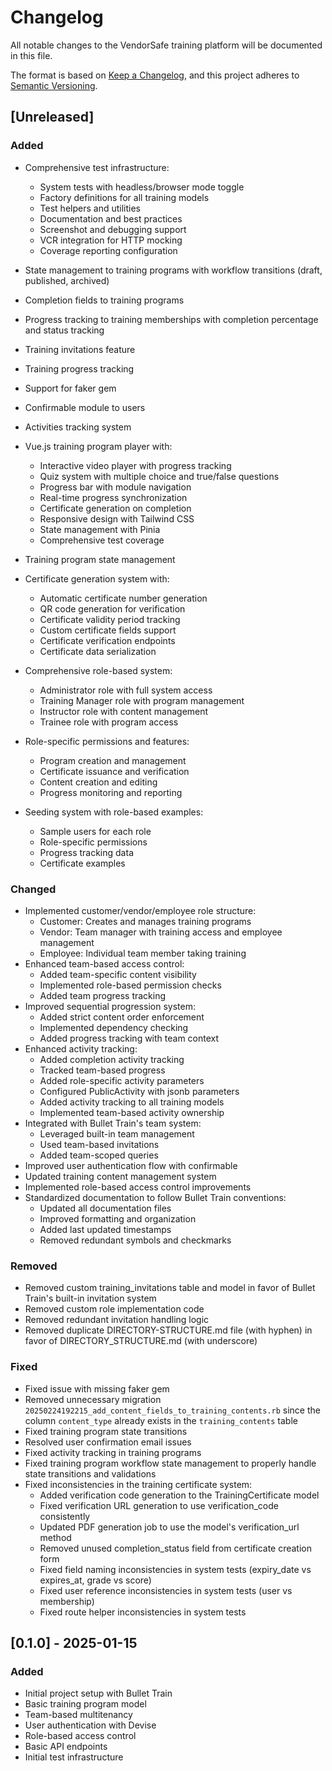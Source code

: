 # Changelog

All notable changes to the VendorSafe training platform will be documented in this file.

The format is based on [Keep a Changelog](https://keepachangelog.com/en/1.0.0/),
and this project adheres to [Semantic Versioning](https://semver.org/spec/v2.0.0.html).

## [Unreleased]

### Added

- Comprehensive test infrastructure:
  - System tests with headless/browser mode toggle
  - Factory definitions for all training models
  - Test helpers and utilities
  - Documentation and best practices
  - Screenshot and debugging support
  - VCR integration for HTTP mocking
  - Coverage reporting configuration

- State management to training programs with workflow transitions (draft, published, archived)
- Completion fields to training programs
- Progress tracking to training memberships with completion percentage and status tracking
- Training invitations feature
- Training progress tracking
- Support for faker gem
- Confirmable module to users
- Activities tracking system
- Vue.js training program player with:
  - Interactive video player with progress tracking
  - Quiz system with multiple choice and true/false questions
  - Progress bar with module navigation
  - Real-time progress synchronization
  - Certificate generation on completion
  - Responsive design with Tailwind CSS
  - State management with Pinia
  - Comprehensive test coverage
- Training program state management
- Certificate generation system with:
  - Automatic certificate number generation
  - QR code generation for verification
  - Certificate validity period tracking
  - Custom certificate fields support
  - Certificate verification endpoints
  - Certificate data serialization
- Comprehensive role-based system:
  - Administrator role with full system access
  - Training Manager role with program management
  - Instructor role with content management
  - Trainee role with program access
- Role-specific permissions and features:
  - Program creation and management
  - Certificate issuance and verification
  - Content creation and editing
  - Progress monitoring and reporting
- Seeding system with role-based examples:
  - Sample users for each role
  - Role-specific permissions
  - Progress tracking data
  - Certificate examples

### Changed

- Implemented customer/vendor/employee role structure:
  - Customer: Creates and manages training programs
  - Vendor: Team manager with training access and employee management
  - Employee: Individual team member taking training
- Enhanced team-based access control:
  - Added team-specific content visibility
  - Implemented role-based permission checks
  - Added team progress tracking
- Improved sequential progression system:
  - Added strict content order enforcement
  - Implemented dependency checking
  - Added progress tracking with team context
- Enhanced activity tracking:
  - Added completion activity tracking
  - Tracked team-based progress
  - Added role-specific activity parameters
  - Configured PublicActivity with jsonb parameters
  - Added activity tracking to all training models
  - Implemented team-based activity ownership
- Integrated with Bullet Train's team system:
  - Leveraged built-in team management
  - Used team-based invitations
  - Added team-scoped queries
- Improved user authentication flow with confirmable
- Updated training content management system
- Implemented role-based access control improvements
- Standardized documentation to follow Bullet Train conventions:
  - Updated all documentation files
  - Improved formatting and organization
  - Added last updated timestamps
  - Removed redundant symbols and checkmarks

### Removed

- Removed custom training_invitations table and model in favor of Bullet Train's built-in invitation system
- Removed custom role implementation code
- Removed redundant invitation handling logic
- Removed duplicate DIRECTORY-STRUCTURE.md file (with hyphen) in favor of DIRECTORY_STRUCTURE.md (with underscore)

### Fixed

- Fixed issue with missing faker gem
- Removed unnecessary migration `20250224192215_add_content_fields_to_training_contents.rb` since the column `content_type` already exists in the `training_contents` table
- Fixed training program state transitions
- Resolved user confirmation email issues
- Fixed activity tracking in training programs
- Fixed training program workflow state management to properly handle state transitions and validations
- Fixed inconsistencies in the training certificate system:
  - Added verification code generation to the TrainingCertificate model
  - Fixed verification URL generation to use verification_code consistently
  - Updated PDF generation job to use the model's verification_url method
  - Removed unused completion_status field from certificate creation form
  - Fixed field naming inconsistencies in system tests (expiry_date vs expires_at, grade vs score)
  - Fixed user reference inconsistencies in system tests (user vs membership)
  - Fixed route helper inconsistencies in system tests

## [0.1.0] - 2025-01-15

### Added

- Initial project setup with Bullet Train
- Basic training program model
- Team-based multitenancy
- User authentication with Devise
- Role-based access control
- Basic API endpoints
- Initial test infrastructure
